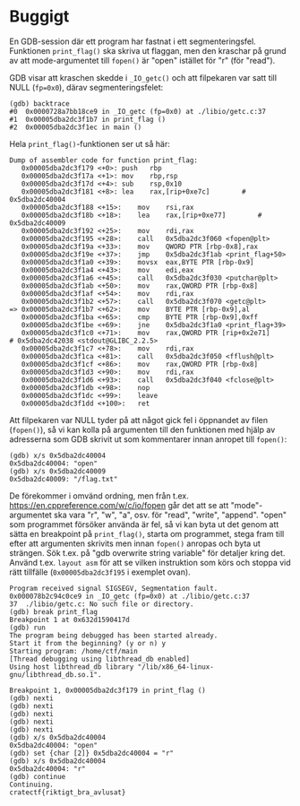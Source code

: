 # Buggigt

En GDB-session där ett program har fastnat i ett segmenteringsfel. Funktionen `print_flag()` ska skriva ut flaggan, men den kraschar på grund av att mode-argumentet till `fopen()` är "open" istället för "r" (för "read").

GDB visar att kraschen skedde i `_IO_getc()` och att filpekaren var satt till NULL (`fp=0x0`), därav segmenteringsfelet:
```
(gdb) backtrace
#0  0x0000728a7bb18ce9 in _IO_getc (fp=0x0) at ./libio/getc.c:37
#1  0x00005dba2dc3f1b7 in print_flag ()
#2  0x00005dba2dc3f1ec in main ()
```
Hela `print_flag()`-funktionen ser ut så här:
```
Dump of assembler code for function print_flag:
   0x00005dba2dc3f179 <+0>:	push   rbp
   0x00005dba2dc3f17a <+1>:	mov    rbp,rsp
   0x00005dba2dc3f17d <+4>:	sub    rsp,0x10
   0x00005dba2dc3f181 <+8>:	lea    rax,[rip+0xe7c]        # 0x5dba2dc40004
   0x00005dba2dc3f188 <+15>:	mov    rsi,rax
   0x00005dba2dc3f18b <+18>:	lea    rax,[rip+0xe77]        # 0x5dba2dc40009
   0x00005dba2dc3f192 <+25>:	mov    rdi,rax
   0x00005dba2dc3f195 <+28>:	call   0x5dba2dc3f060 <fopen@plt>
   0x00005dba2dc3f19a <+33>:	mov    QWORD PTR [rbp-0x8],rax
   0x00005dba2dc3f19e <+37>:	jmp    0x5dba2dc3f1ab <print_flag+50>
   0x00005dba2dc3f1a0 <+39>:	movsx  eax,BYTE PTR [rbp-0x9]
   0x00005dba2dc3f1a4 <+43>:	mov    edi,eax
   0x00005dba2dc3f1a6 <+45>:	call   0x5dba2dc3f030 <putchar@plt>
   0x00005dba2dc3f1ab <+50>:	mov    rax,QWORD PTR [rbp-0x8]
   0x00005dba2dc3f1af <+54>:	mov    rdi,rax
   0x00005dba2dc3f1b2 <+57>:	call   0x5dba2dc3f070 <getc@plt>
=> 0x00005dba2dc3f1b7 <+62>:	mov    BYTE PTR [rbp-0x9],al
   0x00005dba2dc3f1ba <+65>:	cmp    BYTE PTR [rbp-0x9],0xff
   0x00005dba2dc3f1be <+69>:	jne    0x5dba2dc3f1a0 <print_flag+39>
   0x00005dba2dc3f1c0 <+71>:	mov    rax,QWORD PTR [rip+0x2e71]        # 0x5dba2dc42038 <stdout@GLIBC_2.2.5>
   0x00005dba2dc3f1c7 <+78>:	mov    rdi,rax
   0x00005dba2dc3f1ca <+81>:	call   0x5dba2dc3f050 <fflush@plt>
   0x00005dba2dc3f1cf <+86>:	mov    rax,QWORD PTR [rbp-0x8]
   0x00005dba2dc3f1d3 <+90>:	mov    rdi,rax
   0x00005dba2dc3f1d6 <+93>:	call   0x5dba2dc3f040 <fclose@plt>
   0x00005dba2dc3f1db <+98>:	nop
   0x00005dba2dc3f1dc <+99>:	leave
   0x00005dba2dc3f1dd <+100>:	ret
```
Att filpekaren var NULL tyder på att något gick fel i öppnandet av filen (`fopen()`), så vi kan kolla på argumenten till den funktionen med hjälp av adresserna som GDB skrivit ut som kommentarer innan anropet till `fopen()`:
```
(gdb) x/s 0x5dba2dc40004
0x5dba2dc40004:	"open"
(gdb) x/s 0x5dba2dc40009
0x5dba2dc40009:	"/flag.txt"
```

De förekommer i omvänd ordning, men från t.ex. https://en.cppreference.com/w/c/io/fopen går det att se att "mode"-argumentet ska vara "r", "w", "a", osv. för "read", "write", "append". "open" som programmet försöker använda är fel, så vi kan byta ut det genom att sätta en breakpoint på `print_flag()`, starta om programmet, stega fram till efter att argumenten skrivits men innan `fopen()` anropas och byta ut strängen. Sök t.ex. på "gdb overwrite string variable" för detaljer kring det. Använd t.ex. `layout asm` för att se vilken instruktion som körs och stoppa vid rätt tillfälle (`0x00005dba2dc3f195` i exemplet ovan).

```
Program received signal SIGSEGV, Segmentation fault.
0x000078b2c94c0ce9 in _IO_getc (fp=0x0) at ./libio/getc.c:37
37	./libio/getc.c: No such file or directory.
(gdb) break print_flag
Breakpoint 1 at 0x632d1590417d
(gdb) run
The program being debugged has been started already.
Start it from the beginning? (y or n) y
Starting program: /home/ctf/main 
[Thread debugging using libthread_db enabled]
Using host libthread_db library "/lib/x86_64-linux-gnu/libthread_db.so.1".

Breakpoint 1, 0x00005dba2dc3f179 in print_flag ()
(gdb) nexti
(gdb) nexti
(gdb) nexti
(gdb) nexti
(gdb) nexti
(gdb) x/s 0x5dba2dc40004
0x5dba2dc40004:	"open"
(gdb) set {char [2]} 0x5dba2dc40004 = "r"
(gdb) x/s 0x5dba2dc40004
0x5dba2dc40004:	"r"
(gdb) continue
Continuing.
cratectf{riktigt_bra_avlusat}
```
